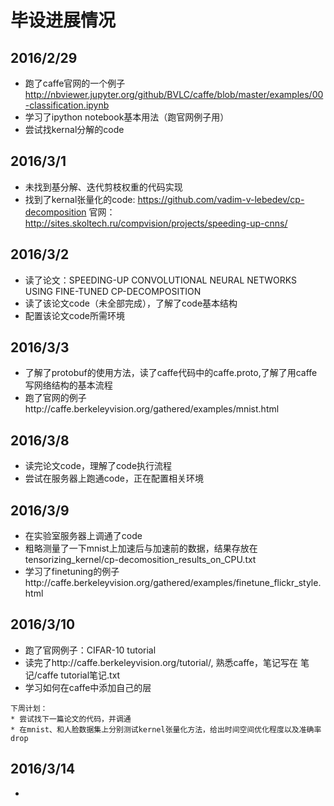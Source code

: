 # 毕设进展情况
## 2016/2/29
* 跑了caffe官网的一个例子 http://nbviewer.jupyter.org/github/BVLC/caffe/blob/master/examples/00-classification.ipynb
* 学习了ipython notebook基本用法（跑官网例子用）
* 尝试找kernal分解的code

## 2016/3/1
* 未找到基分解、迭代剪枝权重的代码实现
* 找到了kernal张量化的code: https://github.com/vadim-v-lebedev/cp-decomposition  官网：http://sites.skoltech.ru/compvision/projects/speeding-up-cnns/

## 2016/3/2
* 读了论文：SPEEDING-UP CONVOLUTIONAL NEURAL NETWORKS USING FINE-TUNED CP-DECOMPOSITION
* 读了该论文code（未全部完成），了解了code基本结构
* 配置该论文code所需环境

## 2016/3/3
* 了解了protobuf的使用方法，读了caffe代码中的caffe.proto,了解了用caffe写网络结构的基本流程
* 跑了官网的例子http://caffe.berkeleyvision.org/gathered/examples/mnist.html

## 2016/3/8
* 读完论文code，理解了code执行流程
* 尝试在服务器上跑通code，正在配置相关环境

## 2016/3/9
* 在实验室服务器上调通了code
* 粗略测量了一下mnist上加速后与加速前的数据，结果存放在 tensorizing_kernel/cp-decomosition_results_on_CPU.txt
* 学习了finetuning的例子http://caffe.berkeleyvision.org/gathered/examples/finetune_flickr_style.html

## 2016/3/10
* 跑了官网例子：CIFAR-10 tutorial
* 读完了http://caffe.berkeleyvision.org/tutorial/, 熟悉caffe，笔记写在 笔记/caffe tutorial笔记.txt
* 学习如何在caffe中添加自己的层

```
下周计划：
* 尝试找下一篇论文的代码，并调通
* 在mnist、和人脸数据集上分别测试kernel张量化方法，给出时间空间优化程度以及准确率drop
```
## 2016/3/14
* 




